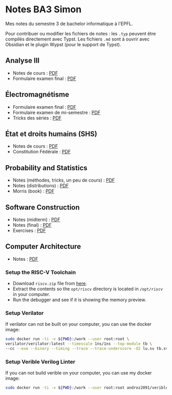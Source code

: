 # Notes BA3 Simon

Mes notes du semestre 3 de bachelor informatique à l'EPFL.

Pour contribuer ou modifier les fichiers de notes : les `.typ` peuvent être compilés directement avec Typst. Les fichiers `.md` sont à ouvrir avec Obsidian et le plugin Wypst (pour le support de Typst).

## Analyse III

* Notes de cours : [PDF](./analyseiii/Notes_Analyse_III_Simon.pdf)
* Formulaire examen final : [PDF](./analyseiii/Formulaire_Analyse_III_Simon.pdf)

## Électromagnétisme

* Formulaire examen final : [PDF](./electromag/Formulaire_Final_Electromagnetisme_Simon.pdf)
* Formulaire examen de mi-semestre : [PDF](./electromag/Formulaire_Midterm_Electromagnetisme_Simon.pdf)
* Tricks des séries : [PDF](./electromag/Tricks_Series_Electromagnetisme_Simon.pdf)

## État et droits humains (SHS)

* Notes de cours : [PDF](./shs/notes.pdf)
* Constitution Fédérale : [PDF](./shs/constitution-federale.pdf)

## Probability and Statistics

* Notes (méthodes, tricks, un peu de cours) : [PDF](./probastats/Probastats_Simon_Notes_Tricks.pdf)
* Notes (distributions) : [PDF](./probastats/Probastats_Simon_Distributions.pdf)
* Morris (book) : [PDF](./probastats/Probastats_Morris_Book.pdf)

## Software Construction

* Notes (midterm) : [PDF](./softcon/midterm.pdf)
* Notes (final) : [PDF](./softcon/final.pdf)
* Exercises : [PDF](./softcon/exercises/)

## Computer Architecture

* Notes : [PDF](./comparch/resume.pdf)

### Setup the RISC-V Toolchain

* Download `riscv.zip` file from [here](https://github.com/simon-epfl/prebuilt-binaries-riscv-toolchain/blob/main/riscv.zip).
* Extract the contents so the `opt/riscv` directory is located in `/opt/riscv` in your computer.
* Run the debugger and see if it is showing the memory preview.

### Setup Verilator

If verilator can not be built on your computer, you can use the docker image:
```bash
sudo docker run -ti -v ${PWD}:/work --user root:root \ 
verilator/verilator:latest --timescale 1ns/1ns --top-module tb \
--cc --exe --binary --timing --trace --trace-underscore -O2 lu.sv tb.sv
```

### Setup Verible Verilog Linter

If you can not build verible on your computer, you can use my docker image:
```bash
sudo docker run -ti -v ${PWD}:/work --user root:root androz2091/verible:sha-2195809 verible-verilog-lint
```
